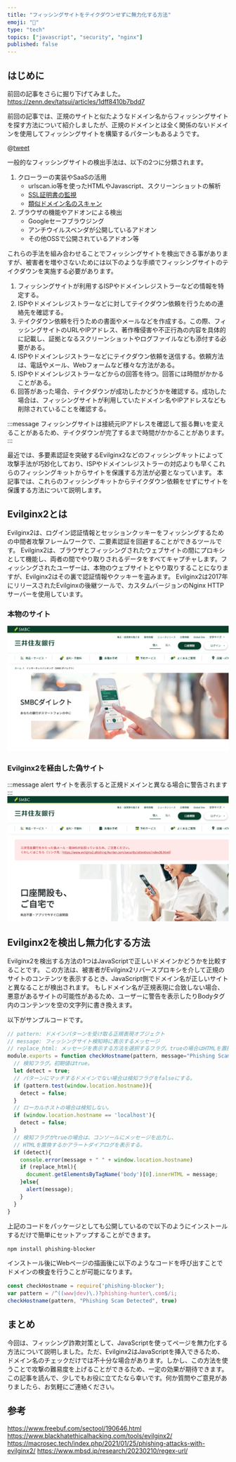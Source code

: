 ```yaml
---
title: "フィッシングサイトをテイクダウンせずに無力化する方法"
emoji: "📌"
type: "tech"
topics: ["javascript", "security", "nginx"]
published: false
---
```


## はじめに

前回の記事をさらに掘り下げてみました。
https://zenn.dev/tatsui/articles/1dff8410b7bdd7

前回の記事では、正規のサイトと似たようなドメイン名からフィッシングサイトを探す方法について紹介しましたが、正規のドメインとは全く関係のないドメインを使用してフィッシングサイトを構築するパターンもあるようです。

@[tweet](https://twitter.com/defenceability/status/1628336214100316161)

一般的なフィッシングサイトの検出手法は、以下の2つに分類されます。
1. クローラーの実装やSaaSの活用
	- urlscan.io等を使ったHTMLやJavascript、スクリーンショットの解析
	- [SSL証明書の監視](http://phishing-hunter.com)
	- [類似ドメイン名のスキャン](http://demo.phishing-hunter.com)
2. ブラウザの機能やアドオンによる検出
	- Googleセーフブラウジング
	- アンチウイルスベンダが公開しているアドオン
	- その他OSSで公開されているアドオン等

これらの手法を組み合わせることでフィッシングサイトを検出できる事がありますが、被害者を増やさないためには以下のような手順でフィッシングサイトのテイクダウンを実施する必要があります。

1. フィッシングサイトが利用するISPやドメインレジストラーなどの情報を特定する。
1. ISPやドメインレジストラーなどに対してテイクダウン依頼を行うための連絡先を確認する。
1. テイクダウン依頼を行うための書面やメールなどを作成する。この際、フィッシングサイトのURLやIPアドレス、著作権侵害や不正行為の内容を具体的に記載し、証拠となるスクリーンショットやログファイルなども添付する必要がある。
1. ISPやドメインレジストラーなどにテイクダウン依頼を送信する。依頼方法は、電話やメール、Webフォームなど様々な方法がある。
1. ISPやドメインレジストラーなどからの回答を待つ。回答には時間がかかることがある。
1. 回答があった場合、テイクダウンが成功したかどうかを確認する。成功した場合は、フィッシングサイトが利用していたドメイン名やIPアドレスなども削除されていることを確認する。

:::message 
フィッシングサイトは接続元IPアドレスを確認して振る舞いを変えることがあるため、テイクダウンが完了するまで時間がかかることがあります。
:::

最近では、多要素認証を突破するEvilginx2などのフィッシングキットによって攻撃手法が巧妙化しており、ISPやドメインレジストラーの対応よりも早くこれらのフィッシングキットからサイトを保護する方法が必要となっています。
本記事では、これらのフィッシングキットからテイクダウン依頼をせずにサイトを保護する方法について説明します。

## Evilginx2とは
Evilginx2は、ログイン認証情報とセッションクッキーをフィッシングするための中間者攻撃フレームワークで、二要素認証を回避することができるツールです。 Evilginx2は、ブラウザとフィッシングされたウェブサイトの間にプロキシとして機能し、両者の間でやり取りされるデータをすべてキャプチャします。フィッシングされたユーザーは、本物のウェブサイトとやり取りすることになりますが、Evilginx2はその裏で認証情報やクッキーを盗みます。 Evilginx2は2017年にリリースされたEvilginxの後継ツールで、カスタムバージョンのNginx HTTPサーバーを使用しています。

### 本物のサイト
![](/images/detection-evilginx2/1.png)
### Evilginx2を経由した偽サイト
:::message alert
サイトを表示すると正規ドメインと異なる場合に警告されます
:::
![](/images/detection-evilginx2/2.png)


## Evilginx2を検出し無力化する方法
Evilginx2を検出する方法の1つはJavaScriptで正しいドメインかどうかを比較することです。
この方法は、被害者がEvilginx2リバースプロキシを介して正規のサイトのコンテンツを表示するとき、JavaScript側でドメイン名が正しいサイトと異なることが検出されます。
もしドメイン名が正規表現に合致しない場合、悪意があるサイトの可能性があるため、ユーザーに警告を表示したりBodyタグ内のコンテンツを空の文字列に書き換えます。

以下がサンプルコードです。
```javascript
// pattern: ドメインパターンを受け取る正規表現オブジェクト
// message: フィッシングサイト検知時に表示するメッセージ
// replace_html: メッセージを表示する方法を選択するフラグ。trueの場合はHTMLを置換する。
module.exports = function checkHostname(pattern, message="Phishing Scam Detected", replace_html=false) {
  // 検知フラグ。初期値はtrue。
  let detect = true;
  // パターンにマッチするドメインでない場合は検知フラグをfalseにする。
  if (pattern.test(window.location.hostname)){
    detect = false;
  }
  // ローカルホストの場合は検知しない。
  if (window.location.hostname == 'localhost'){
    detect = false;
  }
  // 検知フラグがtrueの場合は、コンソールにメッセージを出力し、
  // HTMLを置換するかアラートダイアログを表示する。
  if (detect){
    console.error(message + " " + window.location.hostname)
    if (replace_html){
      document.getElementsByTagName('body')[0].innerHTML = message; 
    }else{
      alert(message);
    }
  }
}
```

上記のコードをパッケージとしても公開しているので以下のようにインストールするだけで簡単にセットアップすることができます。
```bash
npm install phishing-blocker
```

インストール後にWebページの描画後に以下のようなコードを呼び出すことでドメインの検査を行うことが可能になります。
```javascript
const checkHostname = require('phishing-blocker');
var pattern = /^((www|dev)\.)?phishing-hunter\.com$/i;
checkHostname(pattern, "Phishing Scam Detected", true)
```

## まとめ
今回は、フィッシング詐欺対策として、JavaScriptを使ってページを無力化する方法について説明しました。ただ、Evilginx2はJavaScriptを挿入できるため、ドメイン名のチェックだけでは不十分な場合があります。しかし、この方法を使うことで攻撃の難易度を上げることができるため、一定の効果が期待できます。
この記事を読んで、少しでもお役に立てたなら幸いです。何か質問やご意見がありましたら、お気軽にご連絡ください。


## 参考
https://www.freebuf.com/sectool/190646.html
https://www.blackhatethicalhacking.com/tools/evilginx2/
https://macrosec.tech/index.php/2021/01/25/phishing-attacks-with-evilginx2/
https://www.mbsd.jp/research/20230210/regex-url/
